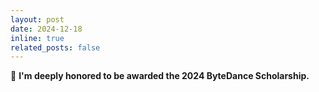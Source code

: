 ```yaml
---
layout: post
date: 2024-12-18
inline: true
related_posts: false
---
```


🎵 **I'm deeply honored to be awarded the 2024 ByteDance Scholarship.** 
